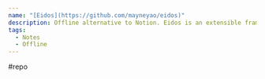 ```yaml
---
name: "[Eidos](https://github.com/mayneyao/eidos)"
description: Offline alternative to Notion. Eidos is an extensible framework for managing your personal data throughout your lifetime in one place.
tags:
  - Notes
  - Offline
---
```

#repo